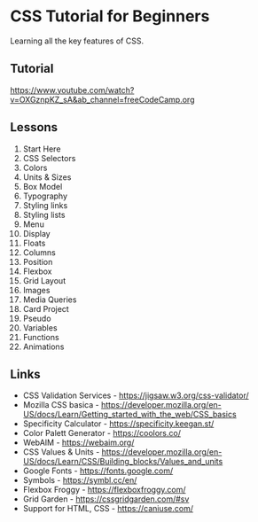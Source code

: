 # CSS Tutorial for Beginners

Learning all the key features of CSS.

## Tutorial

https://www.youtube.com/watch?v=OXGznpKZ_sA&ab_channel=freeCodeCamp.org

## Lessons

1.  Start Here
2.  CSS Selectors
3.  Colors
4.  Units & Sizes
5.  Box Model
6.  Typography
7.  Styling links
8.  Styling lists
9.  Menu
10. Display
11. Floats
12. Columns
13. Position
14. Flexbox
15. Grid Layout
16. Images
17. Media Queries
18. Card Project
19. Pseudo
20. Variables
21. Functions
22. Animations

## Links

- CSS Validation Services - https://jigsaw.w3.org/css-validator/
- Mozilla CSS basica - https://developer.mozilla.org/en-US/docs/Learn/Getting_started_with_the_web/CSS_basics
- Specificity Calculator - https://specificity.keegan.st/
- Color Palett Generator - https://coolors.co/
- WebAIM - https://webaim.org/
- CSS Values & Units - https://developer.mozilla.org/en-US/docs/Learn/CSS/Building_blocks/Values_and_units
- Google Fonts - https://fonts.google.com/
- Symbols - https://symbl.cc/en/
- Flexbox Froggy - https://flexboxfroggy.com/
- Grid Garden - https://cssgridgarden.com/#sv
- Support for HTML, CSS - https://caniuse.com/
